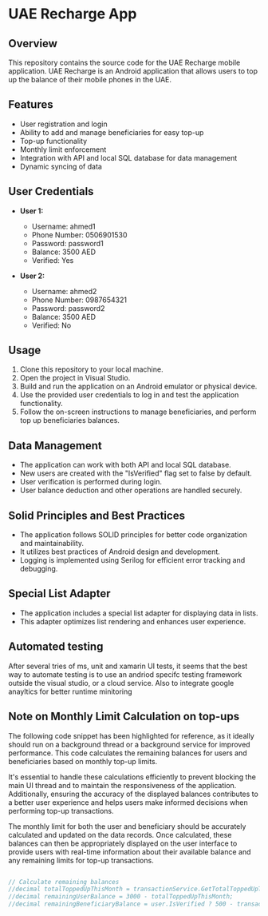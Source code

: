 # UAE Recharge App

## Overview
This repository contains the source code for the UAE Recharge mobile application. UAE Recharge is an Android application that allows users to top up the balance of their mobile phones in the UAE.

## Features
- User registration and login
- Ability to add and manage beneficiaries for easy top-up
- Top-up functionality
- Monthly limit enforcement
- Integration with API and local SQL database for data management
- Dynamic syncing of data

## User Credentials
- **User 1:**
  - Username: ahmed1
  - Phone Number: 0506901530
  - Password: password1
  - Balance: 3500 AED
  - Verified: Yes

- **User 2:**
  - Username: ahmed2
  - Phone Number: 0987654321
  - Password: password2
  - Balance: 3500 AED
  - Verified: No

## Usage
1. Clone this repository to your local machine.
2. Open the project in Visual Studio.
3. Build and run the application on an Android emulator or physical device.
4. Use the provided user credentials to log in and test the application functionality.
5.  Follow the on-screen instructions to manage beneficiaries, and perform top up beneficiaries balances.

## Data Management
- The application can work with both API and local SQL database.
- New users are created with the "IsVerified" flag set to false by default.
- User verification is performed during login.
- User balance deduction and other operations are handled securely.

## Solid Principles and Best Practices
- The application follows SOLID principles for better code organization and maintainability.
- It utilizes best practices of Android design and development.
- Logging is implemented using Serilog for efficient error tracking and debugging.

## Special List Adapter
- The application includes a special list adapter for displaying data in lists.
- This adapter optimizes list rendering and enhances user experience.

## Automated testing
After several tries of ms, unit and xamarin UI tests, it seems that the best way to automate testing is to use an andriod specifc testing framework outside the visual studio, or a cloud service.
Also to integrate google anayltics for better runtime minitoring 

## Note on Monthly Limit Calculation on top-ups

The following code snippet has been highlighted for reference, as it ideally should run on a background thread or a background service for improved performance. This code calculates the remaining balances for users and beneficiaries based on monthly top-up limits.

It's essential to handle these calculations efficiently to prevent blocking the main UI thread and to maintain the responsiveness of the application. Additionally, ensuring the accuracy of the displayed balances contributes to a better user experience and helps users make informed decisions when performing top-up transactions.

The monthly limit for both the user and beneficiary should be accurately calculated and updated on the data records. Once calculated, these balances can then be appropriately displayed on the user interface to provide users with real-time information about their available balance and any remaining limits for top-up transactions.

```csharp

// Calculate remaining balances
//decimal totalToppedUpThisMonth = transactionService.GetTotalToppedUpThisMonthAsync(user.Id).Result;
//decimal remainingUserBalance = 3000 - totalToppedUpThisMonth;
//decimal remainingBeneficiaryBalance = user.IsVerified ? 500 - transactionService.GetTotalToppedUpThisMonthAsync(user.Id, beneficiary.Id).Result : 1000 - transactionService.GetTotalToppedUpThisMonthAsync(user.Id, beneficiary.Id).Result;

